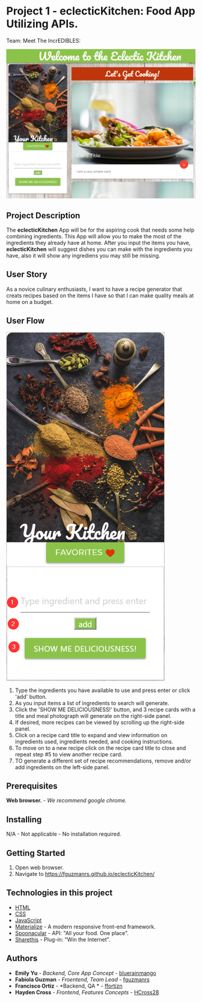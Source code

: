 # Project 1 - eclecticKitchen: Food App Utilizing APIs.
Team: Meet The IncrEDIBLES:

![picture](eclecticKitchen.png)

## Project Description
The **eclecticKitchen** App will be for the aspiring cook that needs some help combining ingredients.
This App will allow you to make the most of the ingredients they already have at home.
After you input the items you have, **eclecticKitchen** will suggest dishes you can make with the ingredients you have, also it will show any ingrediens you may still be missing. 

## User Story
As a novice culinary enthusiasts, I want to have a recipe generator that creats recipes based on the items I have so that I can make quality meals at home on a budget.

## User Flow
![picture](eclecticKitchen-1-2-3.png)
1. Type the ingredients you have available to use and press enter or click 'add' button.
2. As you input items a list of ingredients to search will generate.
3. Click the 'SHOW ME DELICIOUSNESS!' button, and 3 recipe cards with a title and meal photograph will generate on the right-side panel.
4. If desired, more recipes can be viewed by scrolling up the right-side panel.
5. Click on a recipe card title to expand and view information on ingredients used, ingredients needed, and cooking instructions.
6. To move on to a new recipe click on the recipe card title to close and repeat step #5 to view another recipe card.
7. TO generate a different set of recipe recommendations, remove and/or add ingredients on the left-side panel.

## Prerequisites
**Web browser.** - *We recommend google chrome.*

## Installing
N/A - Not applicable - No installation required.

## Getting Started
1. Open web browser.
2. Navigate to https://fguzmanrs.github.io/eclecticKitchen/

## Technologies in this project
* [HTML](https://www.w3.org/html/)
* [CSS](https://www.w3.org/Style/CSS/Overview.en.html)
* [JavaScript](https://www.javascript.com/)
* [Materialize](https://materializecss.com/) - A modern responsive front-end framework.
* [Spoonacular](https://spoonacular.com/) - API: "All your food. One place".
* [Sharethis](https://sharethis.com/) - Plug-in: "Win the Internet".

## Authors
* **Emily Yu** - *Backend, Core App Concept* - [bluerainmango](https://github.com/bluerainmango)
* **Fabiola Guzman** - *Froentend, Team Lead* - [fguzmanrs](https://github.com/fguzmanrs)
* **Francisco Ortiz** - *Backend, QA * - [ffortizn](https://github.com/ffortizn)
* **Hayden Cross** - *Frontend, Features Concepts* - [HCross28](https://github.com/HCross28)
